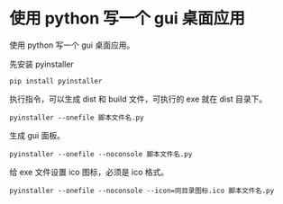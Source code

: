 # 使用 python 写一个 gui 桌面应用

使用 python 写一个 gui 桌面应用。

先安装 pyinstaller 

```shell
pip install pyinstaller
```

执行指令，可以生成 dist 和 build 文件，可执行的 exe 就在 dist 目录下。

```shell
pyinstaller --onefile 脚本文件名.py
```

生成 gui 面板。

```shell
pyinstaller --onefile --noconsole 脚本文件名.py
```

给 exe 文件设置 ico 图标，必须是 ico 格式。

```shell
pyinstaller --onefile --noconsole --icon=同目录图标.ico 脚本文件名.py
```